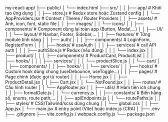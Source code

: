 my-react-app/
├── public/
│   └── index.html
├── src/
│
│   ├── app/                     # Khởi tạo ứng dụng
│   │   ├── store.js             # Redux store hoặc Zustand config
│   │   └── AppProviders.jsx     # Context / Theme / Router Providers
│
│   ├── assets/                  # Ảnh, icon, font, static file
│   │   ├── images/
│   │   └── icons/
│
│   ├── components/              # Component dùng lại toàn app (Button, Modal,...)
│   │   ├── UI/
│   │   └── layout/              # Navbar, Footer, Sidebar,...
│
│   ├── features/                # Từng module tính năng
│   │   ├── auth/
│   │   │   ├── components/      # LoginForm, RegisterForm
│   │   │   ├── hooks/           # useAuth
│   │   │   ├── services/        # call API auth
│   │   │   ├── authSlice.js     # Redux (nếu dùng)
│   │   │   └── index.jsx
│   │   ├── product/
│   │   │   ├── components/      # ProductCard, ProductList
│   │   │   ├── hooks/
│   │   │   ├── services/
│   │   │   └── productSlice.js
│   │   └── cart/
│   │       ├── components/
│   │       ├── hooks/
│   │       └── services/
│
│   ├── hooks/                   # Custom hook dùng chung (useDebounce, useToggle...)
│
│   ├── pages/                   # Page chính (được gọi từ router)
│   │   ├── Home.jsx
│   │   ├── ProductDetail.jsx
│   │   ├── Cart.jsx
│   │   └── NotFound.jsx
│
│   ├── routes/                  # Cấu hình router
│   │   └── AppRouter.jsx
│
│   ├── utils/                   # Hàm tiện ích chung
│   │   ├── formatDate.js
│   │   └── currency.js
│
│   ├── constants/               # Biến hằng số, enums, route path,...
│   │   ├── apiEndpoints.js
│   │   └── routePaths.js
│
│   ├── styles/                  # CSS/Tailwind/scss dùng chung
│   │   └── global.css
│
│   ├── App.jsx
│   └── main.jsx                 # entry point (Vite) hoặc index.js (CRA)
│
├── .env
├── .gitignore
├── vite.config.js / webpack.config.js
└── package.json
